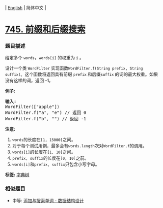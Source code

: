 | [English](README_EN.md) | 简体中文 |

# [745. 前缀和后缀搜索](https://leetcode-cn.com/problems/prefix-and-suffix-search)
 ### 题目描述
<p>给定多个&nbsp;<code>words</code>，<code>words[i]</code>&nbsp;的权重为&nbsp;<code>i</code>&nbsp;。</p>

<p>设计一个类&nbsp;<code>WordFilter</code>&nbsp;实现函数<code>WordFilter.f(String prefix, String suffix)</code>。这个函数将返回具有前缀&nbsp;<code>prefix</code>&nbsp;和后缀<code>suffix</code>&nbsp;的词的最大权重。如果没有这样的词，返回 -1。</p>

<p><strong>例子:</strong></p>

<pre>
<strong>输入:</strong>
WordFilter([&quot;apple&quot;])
WordFilter.f(&quot;a&quot;, &quot;e&quot;) // 返回 0
WordFilter.f(&quot;b&quot;, &quot;&quot;) // 返回 -1
</pre>

<p><strong>注意:</strong></p>

<ol>
	<li><code>words</code>的长度在<code>[1, 15000]</code>之间。</li>
	<li>对于每个测试用例，最多会有<code>words.length</code>次对<code>WordFilter.f</code>的调用。</li>
	<li><code>words[i]</code>的长度在<code>[1, 10]</code>之间。</li>
	<li><code>prefix, suffix</code>的长度在<code>[0, 10]</code>之前。</li>
	<li><code>words[i]</code>和<code>prefix, suffix</code>只包含小写字母。</li>
</ol>

**标签:**  [字典树](https://leetcode-cn.com/tag/trie) 
 ### 相似题目
- 中等:	[添加与搜索单词 - 数据结构设计](https://leetcode-cn.com/problems/add-and-search-word-data-structure-design) 
